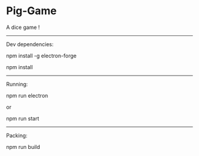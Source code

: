# Pig-Game
A dice game !

------------------------------------------------------------------
Dev dependencies:

npm install -g electron-forge

npm install

------------------------------------------------------------------
Running:

npm run electron

or

npm run start

------------------------------------------------------------------
Packing:

npm run build

